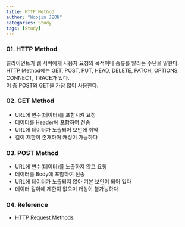 ```yaml
---
title: HTTP Method
author: "Woojin JEON"
categories: Study
tags: [Study]
---
```


### 01. HTTP Method

클라이언트가 웹 서버에게 사용자 요청의 목적이나 종류를 알리는 수단을 말한다.  
HTTP Method에는 GET, POST, PUT, HEAD, DELETE, PATCH, OPTIONS, CONNECT, TRACE가 있다.  
이 중 POST와 GET을 가장 많이 사용한다.  

### 02. GET Method

- URL에 변수(데이터)를 포함시켜 요청
- 데이터를 Header에 포함하여 전송
- URL에 데이터가 노출되어 보안에 취약
- 길이 제한이 존재하며 캐싱이 가능하다

### 03. POST Method

- URL에 변수(데이터)를 노출하지 않고 요청
- 데이터를 Body에 포함하여 전송
- URL에 데이터가 노출되지 않아 기본 보안이 되어 있다
- 데이터 길이에 제한이 없으며 캐싱이 불가능하다

### 04. Reference

- [HTTP Request Methods](https://www.w3schools.com/tags/ref_httpmethods.asp)